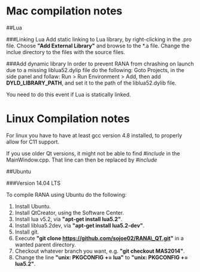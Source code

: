 # Mac compilation notes

##Lua

###Linking Lua
Add static linking to Lua library, by right-clicking in the .pro file. Choose **"Add External Library"** and browse to the \*.a file.
Change the inclue directory to the files with the source files.

###Add dynamic library
In order to prevent RANA from chrashing on launch due to a missing liblua52.dylip file do the following:
Goto Projects, in the side panel and follaw:
 Run > Run Environment > Add, then add **DYLD\_LIBRARY\_PATH**, and set it to the path of the liblua52.dylib file. 

You need to do this event if Lua is statically linked.

# Linux Compilation notes

For linux you have to have at least gcc version 4.8 installed, to properly allow for C11 support.

If you use older Qt versions, it might not be able to find *#include<QtWidgets>* in the MainWindow.cpp. That line can then be replaced by *#include<Qwidget>*

##Ubuntu


###Version 14.04 LTS

To compile RANA using Ubuntu do the following:

1. Install Ubuntu.
2. Install QtCreator, using the Software Center.
3. Install lua v5.2, via **"apt-get install lua5.2"**.
4. Install liblua5.2dev, via **"apt-get install lua5.2-dev"**.
5. Install git.
6. Execute **"git clone https://github.com/sojoe02/RANA\_QT.git"** in a wanted parent directory.
7. Checkout whatever branch you want, e.g. **"git checkout MAS2014"**.
8. Change the line **"unix: PKGCONFIG += lua"** to **"unix: PKGCONFIG += lua5.2"**.
